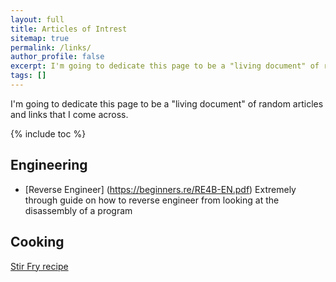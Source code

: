 ```yaml
---
layout: full
title: Articles of Intrest
sitemap: true
permalink: /links/
author_profile: false
excerpt: I'm going to dedicate this page to be a "living document" of random articles and links that I come across
tags: []
---
```


I'm going to dedicate this page to be a "living document" of random articles and links that I come across.

{% include toc %}


## Engineering

- [Reverse Engineer] (https://beginners.re/RE4B-EN.pdf) Extremely through guide on how to reverse engineer from looking at the disassembly of a program  

## Cooking

[Stir Fry recipe](https://www.lifehacker.com.au/2016/04/make-foolproof-stir-fry-dishes-with-this-simple-formula/)


